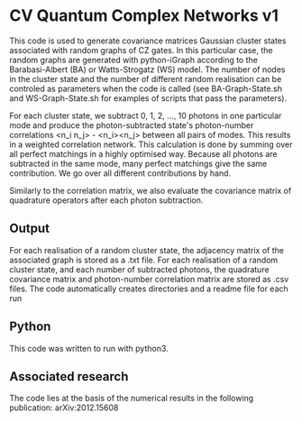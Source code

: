 # CV Quantum Complex Networks v1

This code is used to generate covariance matrices Gaussian cluster states associated with random graphs of CZ gates. In this particular case, the random graphs are generated with python-iGraph according to the Barabasi-Albert (BA) or Watts-Strogatz (WS) model. The number of nodes in the cluster state and the number of different random realisation can be controled as parameters when the code is called (see BA-Graph-State.sh and WS-Graph-State.sh for examples of scripts that pass the parameters).

For each cluster state, we subtract 0, 1, 2, ..., 10 photons in one particular mode and produce the photon-subtracted state's photon-number correlations <n_i n_j> - <n_i><n_j> between all pairs of modes. This results in a weighted correlation network. This calculation is done by summing over all perfect matchings in a highly optimised way. Because all photons are subtracted in the same mode, many perfect matchings give the same contribution. We go over all different contributions by hand. 

Similarly to the correlation matrix, we also evaluate the covariance matrix of quadrature operators after each photon subtraction.

## Output
For each realisation of a random cluster state, the adjacency matrix of the associated graph is stored as a .txt file. For each realisation of a random cluster state, and each number of subtracted photons, the quadrature covariance matrix and photon-number correlation matrix are stored as .csv files. The code automatically creates directories and a readme file for each run

## Python
This code was written to run with python3.

## Associated research
The code lies at the basis of the numerical results in the following publication: arXiv:2012.15608

